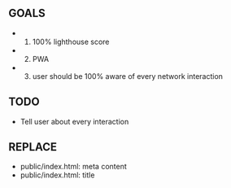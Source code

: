 ## GOALS

- 1. 100% lighthouse score
- 2. PWA
- 3. user should be 100% aware of every network interaction

## TODO

- Tell user about every interaction

## REPLACE

- public/index.html: meta content
- public/index.html: title
